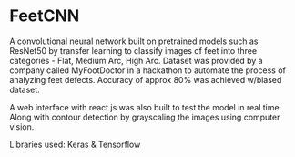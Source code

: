 # FeetCNN
A convolutional neural network built on pretrained models such as ResNet50 by transfer learning to classify images of feet into three categories - Flat, Medium Arc, High Arc. Dataset was provided by a company called MyFootDoctor in a hackathon to automate the process of analyzing feet defects. Accuracy of approx 80% was achieved w/biased dataset.

A web interface with react js was also built to test the model in real time. Along with contour detection by grayscaling the images using computer vision.

Libraries used:
Keras & Tensorflow
